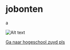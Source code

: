 # jobonten
a

![Alt text](https://assets.digitalocean.com/articles/alligator/boo.svg "Een afbeelding van mijzelf")

[Ga naar hogeschool zuyd pls](https://www.zuyd.nl/)


